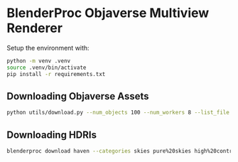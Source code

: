 # BlenderProc Objaverse Multiview Renderer

Setup the environment with:

```bash
python -m venv .venv
source .venv/bin/activate
pip install -r requirements.txt
```

## Downloading Objaverse Assets

```bash
python utils/download.py --num_objects 100 --num_workers 8 --list_file obj_list.txt
```


## Downloading HDRIs

```bash
blenderproc download haven --categories skies pure%20skies high%20contrast --resolution 1k hdri/high_contrast
```